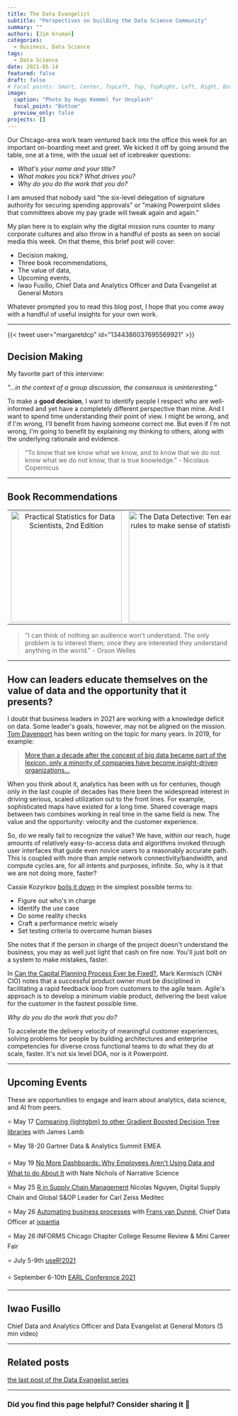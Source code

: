 ```yaml
---
title: The Data Evangelist
subtitle: "Perspectives on building the Data Science Community"
summary: ""
authors: [Jim Gruman]
categories: 
  - Business, Data Science
tags: 
  - Data Science
date: 2021-05-14
featured: false
draft: false
# Focal points: Smart, Center, TopLeft, Top, TopRight, Left, Right, BottomLeft, Bottom, BottomRight.
image:
  caption: "Photo by Hugo Kemmel for Unsplash"
  focal_point: "Bottom"
  preview_only: false
projects: []
---
```


Our Chicago-area work team ventured back into the office this week for an important on-boarding meet and greet. We kicked it off by going around the table, one at a time, with the usual set of icebreaker questions:

-   *What's your name and your title?*
-   *What makes you tick? What drives you?*
-   *Why do you do the work that you do?*

I am amused that nobody said "the six-level delegation of signature authority for securing spending approvals" or "making Powerpoint slides that committees above my pay grade will tweak again and again."

My plan here is to explain why the digital mission runs counter to many corporate cultures and also throw in a handful of posts as seen on social media this week. On that theme, this brief post will cover:

-   Decision making,
-   Three book recommendations,
-   The value of data,
-   Upcoming events,
-   Iwao Fusillo, Chief Data and Analytics Officer and Data Evangelist at General Motors

Whatever prompted you to read this blog post, I hope that you come away with a handful of useful insights for your own work.

------------------------------------------------------------------------

{{< tweet user="margaretdcp" id="1344386037695569921" >}}

## Decision Making

My favorite part of this interview:

*"...in the context of a group discussion, the consensus is uninteresting."*

To make a **good decision**, I want to identify people I respect who are well-informed and yet have a completely different perspective than mine. And I want to spend time understanding their point of view. I might be wrong, and if I'm wrong, I'll benefit from having someone correct me. But even if I'm not wrong, I'm going to benefit by explaining my thinking to others, along with the underlying rationale and evidence.

> "To know that we know what we know, and to know that we do not know what we do not know, that is true knowledge." - Nicolaus Copernicus

-----

## Book Recommendations

|      |       |     |
|:----:|:-----:|:---:|
| <a href="https://www.oreilly.com/library/view/practical-statistics-for/9781492072935/"><img src="https://learning.oreilly.com/library/cover/9781492072935/250w/" alt="Practical Statistics for Data Scientists, 2nd Edition" class="t-cover-img" width="250"/></a> | <a href="https://timharford.com/data-detective/"><img src="https://timharford.com/wp-content/uploads/2020/11/data-detective.jpg" alt="The Data Detective: Ten easy rules to make sense of statistics" class="t-cover-img" width="250"/></a> | <a href="https://www.amazon.com/dp/B093K772GP/"><img src="https://m.media-amazon.com/images/I/51DDL9UFnMS.jpg" alt="Farm (and Other F Words): The Rise and Fall of the Small Family Farm" class="t-cover-img" width="250"/></a> |

> "I can think of nothing an audience won't understand. The only problem is to interest them; once they are interested they understand anything in the world." - Orson Welles

------------------------------------------------------------------------

## How can leaders educate themselves on the value of data and the opportunity that it presents?

I doubt that business leaders in 2021 are working with a knowledge deficit on data. Some leader's goals, however, may not be aligned on the mission. [Tom Davenport](https://www.tomdavenport.com/about/) has been writing on the topic for many years. In 2019, for example:

> [More than a decade after the concept of big data became part of the lexicon, only a minority of companies have become insight-driven organizations...](https://www2.deloitte.com/us/en/insights/topics/analytics/insight-driven-organization.html)

When you think about it, analytics has been with us for centuries, though only in the last couple of decades has there been the widespread interest in driving serious, scaled utilization out to the front lines. For example, sophisticated maps have existed for a long time. Shared coverage maps between two combines working in real time in the same field is new. The value and the opportunity: velocity and the customer experience.

So, do we really fail to recognize the value? We have, within our reach, huge amounts of relatively easy-to-access data and algorithms invoked through user interfaces that guide even novice users to a reasonably accurate path. This is coupled with more than ample network connectivity/bandwidth, and compute cycles are, for all intents and purposes, infinite. So, why is it that we are not doing more, faster? 

Cassie Kozyrkov [boils it down](https://medium.com/hackernoon/the-decision-makers-guide-to-starting-ai-72ee0d7044df) in the simplest possible terms to:

-   Figure out who's in charge
-   Identify the use case
-   Do some reality checks
-   Craft a performance metric wisely
-   Set testing criteria to overcome human biases

She notes that if the person in charge of the project doesn't understand the business, you may as well just light that cash on fire now. You'll just bolt on a system to make mistakes, faster.

In [Can the Capital Planning Process Ever be Fixed?](https://marckermisch.com/can-the-capital-planning-process-ever-be-fixed/), Mark Kermisch (CNH CIO) notes that a successful product owner must be disciplined in facilitating a rapid feedback loop from customers to the agile team. Agile's approach is to develop a minimum viable product, delivering the best value for the customer in the fastest possible time.

*Why do you do the work that you do?*

To accelerate the delivery velocity of meaningful customer experiences, solving problems for people by building architectures and enterprise competencies for diverse cross functional teams to do what they do at scale, faster. It's not six level DOA, nor is it Powerpoint.

------------------------------------------------------------------------

## Upcoming Events

These are opportunities to engage and learn about analytics, data science, and AI from peers.

:star: May 17 [Comparing {lightgbm} to other Gradient Boosted Decision Tree libraries](https://www.google.com/url?q=https://www.meetup.com/nyhackr/events/277831968&sa=D&source=calendar&usd=2&usg=AOvVaw34CH9FaHrV2CdwP-rXGWUh) with James Lamb

:star: May 18-20 Gartner Data & Analytics Summit EMEA

:star: May 19 [No More Dashboards: Why Employees Aren't Using Data and What to do About It](https://www.meetup.com/acm-chicago/events/277629843/) with Nate Nichols of Narrative Science

:star: May 25 [R in Supply Chain Management](https://www.meetup.com/RStudio-Enterprise-Community-Meetup/events/277113742/) Nicolas Nguyen, Digital Supply Chain and Global S&OP Leader for Carl Zeiss Meditec

:star: May 26 [Automating business processes](https://www.meetup.com/Cleveland-UseR-Group/events/277370785/) with [Frans van Dunné](https://www.fransvandunne.com/), Chief Data Officer at [ixpantia](https://www.ixpantia.com/)

:star: May 26 INFORMS Chicago Chapter College Resume Review & Mini Career Fair

:star: July 5-9th [useR!2021](https://user2021.r-project.org/)

:star:️ September 6-10th [EARL Conference 2021](https://info.mango-solutions.com/earl-2021#:~:text=EARL%202021%206%2D10th%20September,of%20the%20world%27s%20leading%20practitioners)

------------------------------------------------------------------------

## Iwao Fusillo

Chief Data and Analytics Officer and Data Evangelist at General Motors 
(5 min video)

<script src="https://player.field59.com/v4/vp/LEADCINCINNATI/074f45d2c2dbf6760e1cfda37abfdff52dd9bbf5" data-uuid="1a6f258c-1eec-518d-8b22-a090448405aa"></script>

------------------------------------------------------------------------

## Related posts

[the last post of the Data Evangelist series](https://jimgruman.netlify.app/post/2021-05-07-data-evangelist-part-10/)

------------------------------------------------------------------------

### Did you find this page helpful? Consider sharing it :raised_hands:
